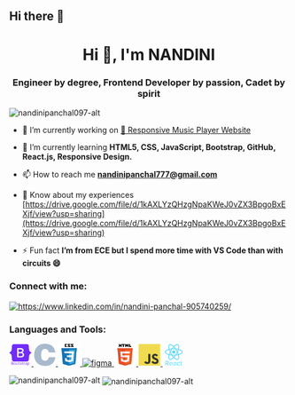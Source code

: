 ## Hi there 👋

<h1 align="center">Hi 👋, I'm NANDINI</h1>
<h3 align="center">Engineer by degree, Frontend Developer by passion, Cadet by spirit</h3>

<p align="left"> <img src="https://komarev.com/ghpvc/?username=nandinipanchal097-alt&label=Profile%20views&color=0e75b6&style=flat" alt="nandinipanchal097-alt" /> </p>



- 🔭 I’m currently working on [🎵 Responsive Music Player Website](https://nandinipanchal097-alt.github.io/-codealpha_tasks3/)

- 🌱 I’m currently learning **HTML5, CSS, JavaScript, Bootstrap, GitHub, React.js, Responsive Design.**

- 📫 How to reach me **nandinipanchal777@gmail.com**

- 📄 Know about my experiences [https://drive.google.com/file/d/1kAXLYzQHzgNpaKWeJ0vZX3BpgoBxEXjf/view?usp=sharing](https://drive.google.com/file/d/1kAXLYzQHzgNpaKWeJ0vZX3BpgoBxEXjf/view?usp=sharing)

- ⚡ Fun fact **I’m from ECE but I spend more time with VS Code than with circuits 😄**

<h3 align="left">Connect with me:</h3>
<p align="left">
<a href="https://linkedin.com/in/https://www.linkedin.com/in/nandini-panchal-905740259/" target="blank"><img align="center" src="https://raw.githubusercontent.com/rahuldkjain/github-profile-readme-generator/master/src/images/icons/Social/linked-in-alt.svg" alt="https://www.linkedin.com/in/nandini-panchal-905740259/" height="30" width="40" /></a>
</p>

<h3 align="left">Languages and Tools:</h3>
<p align="left"> <a href="https://getbootstrap.com" target="_blank" rel="noreferrer"> <img src="https://raw.githubusercontent.com/devicons/devicon/master/icons/bootstrap/bootstrap-plain-wordmark.svg" alt="bootstrap" width="40" height="40"/> </a> <a href="https://www.cprogramming.com/" target="_blank" rel="noreferrer"> <img src="https://raw.githubusercontent.com/devicons/devicon/master/icons/c/c-original.svg" alt="c" width="40" height="40"/> </a> <a href="https://www.w3schools.com/css/" target="_blank" rel="noreferrer"> <img src="https://raw.githubusercontent.com/devicons/devicon/master/icons/css3/css3-original-wordmark.svg" alt="css3" width="40" height="40"/> </a> <a href="https://www.figma.com/" target="_blank" rel="noreferrer"> <img src="https://www.vectorlogo.zone/logos/figma/figma-icon.svg" alt="figma" width="40" height="40"/> </a> <a href="https://www.w3.org/html/" target="_blank" rel="noreferrer"> <img src="https://raw.githubusercontent.com/devicons/devicon/master/icons/html5/html5-original-wordmark.svg" alt="html5" width="40" height="40"/> </a> <a href="https://developer.mozilla.org/en-US/docs/Web/JavaScript" target="_blank" rel="noreferrer"> <img src="https://raw.githubusercontent.com/devicons/devicon/master/icons/javascript/javascript-original.svg" alt="javascript" width="40" height="40"/> </a> <a href="https://reactjs.org/" target="_blank" rel="noreferrer"> <img src="https://raw.githubusercontent.com/devicons/devicon/master/icons/react/react-original-wordmark.svg" alt="react" width="40" height="40"/> </a> </p>

<p><img align="left" src="https://github-readme-stats.vercel.app/api/top-langs?username=nandinipanchal097-alt&show_icons=true&locale=en&layout=compact" alt="nandinipanchal097-alt" /></p>

<p>&nbsp;<img align="center" src="https://github-readme-stats.vercel.app/api?username=nandinipanchal097-alt&show_icons=true&locale=en" alt="nandinipanchal097-alt" /></p>



